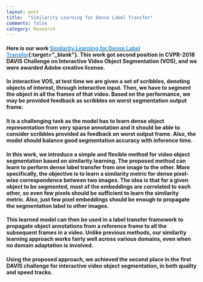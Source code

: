 ```yaml
---
layout: post
title:  "Similarity Learning for Dense Label Transfer"
comments: false
category: Research
---
```


#### Here is our work [<font color="#3498DB">Similarity Learning for Dense Label Transfer</font>](http://www.robots.ox.ac.uk/~tvg/publications/2018/DAVIS_CVPR18.pdf){:target="_blank"}. This work got second position in CVPR-2018 DAVIS Challenge on Interactive Video Object Segmentation (VOS), and we were awarded Adobe creative license.


#### In interactive VOS, at test time we are given a set of scribbles, denoting objects of interest, through interactive input. Then, we have to segment the object in all the frames of that video. Based on the performance, we may be provided feedback as scribbles on worst segmentation output frame. 

#### It is a challenging task as the model has to learn dense object representation from very sparse annotation and it should be able to consider scribbles provided as feedback on worst output frame. Also, the model should balance good segmentation accuracy with inference time.

#### In this work, we introduce a simple and flexible method for video object segmentation based on similarity learning. The proposed method can learn to perform dense label transfer from one image to the other. More specifically, the objective is to learn a similarity metric for dense pixel-wise correspondence between two images. The idea is that for a given object to be segmented, most of the embeddings are correlated to each other, so even few pixels should be sufficient to learn the similarity metric. Also, just few pixel embeddings should be enough to propagate the segmentation label to other images.

#### This learned model can then be used in a label transfer framework to propagate object annotations from a reference frame to all the subsequent frames in a video. Unlike previous methods, our similarity learning approach works fairly well across various domains, even when no domain adaptation is involved. 

#### Using the proposed approach, we achieved the second place in the first DAVIS challenge for interactive video object segmentation, in both quality and speed tracks.
